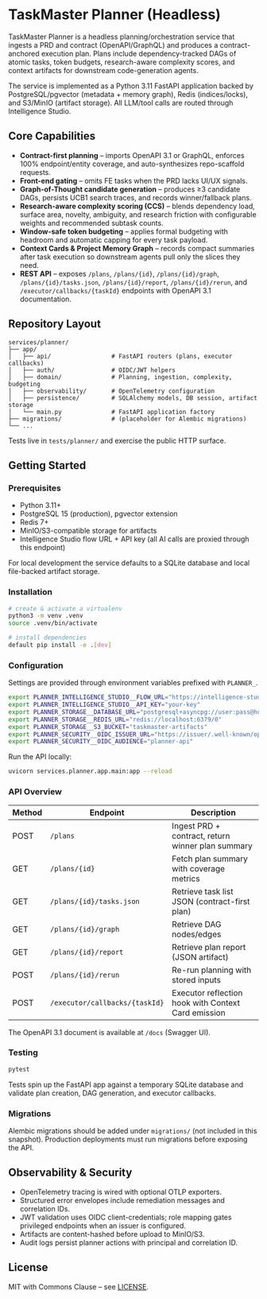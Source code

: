 # TaskMaster Planner (Headless)

TaskMaster Planner is a headless planning/orchestration service that ingests a PRD and contract (OpenAPI/GraphQL) and produces a contract-anchored execution plan. Plans include dependency-tracked DAGs of atomic tasks, token budgets, research-aware complexity scores, and context artifacts for downstream code-generation agents.

The service is implemented as a Python 3.11 FastAPI application backed by PostgreSQL/pgvector (metadata + memory graph), Redis (indices/locks), and S3/MinIO (artifact storage). All LLM/tool calls are routed through Intelligence Studio.

## Core Capabilities

- **Contract-first planning** – imports OpenAPI 3.1 or GraphQL, enforces 100% endpoint/entity coverage, and auto-synthesizes repo-scaffold requests.
- **Front-end gating** – omits FE tasks when the PRD lacks UI/UX signals.
- **Graph-of-Thought candidate generation** – produces ≥3 candidate DAGs, persists UCB1 search traces, and records winner/fallback plans.
- **Research-aware complexity scoring (CCS)** – blends dependency load, surface area, novelty, ambiguity, and research friction with configurable weights and recommended subtask counts.
- **Window-safe token budgeting** – applies formal budgeting with headroom and automatic capping for every task payload.
- **Context Cards & Project Memory Graph** – records compact summaries after task execution so downstream agents pull only the slices they need.
- **REST API** – exposes `/plans`, `/plans/{id}`, `/plans/{id}/graph`, `/plans/{id}/tasks.json`, `/plans/{id}/report`, `/plans/{id}/rerun`, and `/executor/callbacks/{taskId}` endpoints with OpenAPI 3.1 documentation.

## Repository Layout

```
services/planner/
├── app/
│   ├── api/                 # FastAPI routers (plans, executor callbacks)
│   ├── auth/                # OIDC/JWT helpers
│   ├── domain/              # Planning, ingestion, complexity, budgeting
│   ├── observability/       # OpenTelemetry configuration
│   ├── persistence/         # SQLAlchemy models, DB session, artifact storage
│   └── main.py              # FastAPI application factory
├── migrations/              # (placeholder for Alembic migrations)
└── ...
```

Tests live in `tests/planner/` and exercise the public HTTP surface.

## Getting Started

### Prerequisites

- Python 3.11+
- PostgreSQL 15 (production), pgvector extension
- Redis 7+
- MinIO/S3-compatible storage for artifacts
- Intelligence Studio flow URL + API key (all AI calls are proxied through this endpoint)

For local development the service defaults to a SQLite database and local file-backed artifact storage.

### Installation

```bash
# create & activate a virtualenv
python3 -m venv .venv
source .venv/bin/activate

# install dependencies
default pip install -e .[dev]
```

### Configuration

Settings are provided through environment variables prefixed with `PLANNER_`.

```bash
export PLANNER_INTELLIGENCE_STUDIO__FLOW_URL="https://intelligence-studio.qa.apteancloud.dev/api/v1/run/..."
export PLANNER_INTELLIGENCE_STUDIO__API_KEY="your-key"
export PLANNER_STORAGE__DATABASE_URL="postgresql+asyncpg://user:pass@host:5432/taskmaster"
export PLANNER_STORAGE__REDIS_URL="redis://localhost:6379/0"
export PLANNER_STORAGE__S3_BUCKET="taskmaster-artifacts"
export PLANNER_SECURITY__OIDC_ISSUER_URL="https://issuer/.well-known/openid-configuration"
export PLANNER_SECURITY__OIDC_AUDIENCE="planner-api"
```

Run the API locally:

```bash
uvicorn services.planner.app.main:app --reload
```

### API Overview

| Method | Endpoint | Description |
| ------ | -------- | ----------- |
| POST   | `/plans` | Ingest PRD + contract, return winner plan summary |
| GET    | `/plans/{id}` | Fetch plan summary with coverage metrics |
| GET    | `/plans/{id}/tasks.json` | Retrieve task list JSON (contract-first plan) |
| GET    | `/plans/{id}/graph` | Retrieve DAG nodes/edges |
| GET    | `/plans/{id}/report` | Retrieve plan report (JSON artifact) |
| POST   | `/plans/{id}/rerun` | Re-run planning with stored inputs |
| POST   | `/executor/callbacks/{taskId}` | Executor reflection hook with Context Card emission |

The OpenAPI 3.1 document is available at `/docs` (Swagger UI).

### Testing

```bash
pytest
```

Tests spin up the FastAPI app against a temporary SQLite database and validate plan creation, DAG generation, and executor callbacks.

### Migrations

Alembic migrations should be added under `migrations/` (not included in this snapshot). Production deployments must run migrations before exposing the API.

## Observability & Security

- OpenTelemetry tracing is wired with optional OTLP exporters.
- Structured error envelopes include remediation messages and correlation IDs.
- JWT validation uses OIDC client-credentials; role mapping gates privileged endpoints when an issuer is configured.
- Artifacts are content-hashed before upload to MinIO/S3.
- Audit logs persist planner actions with principal and correlation ID.

## License

MIT with Commons Clause – see [LICENSE](LICENSE).
